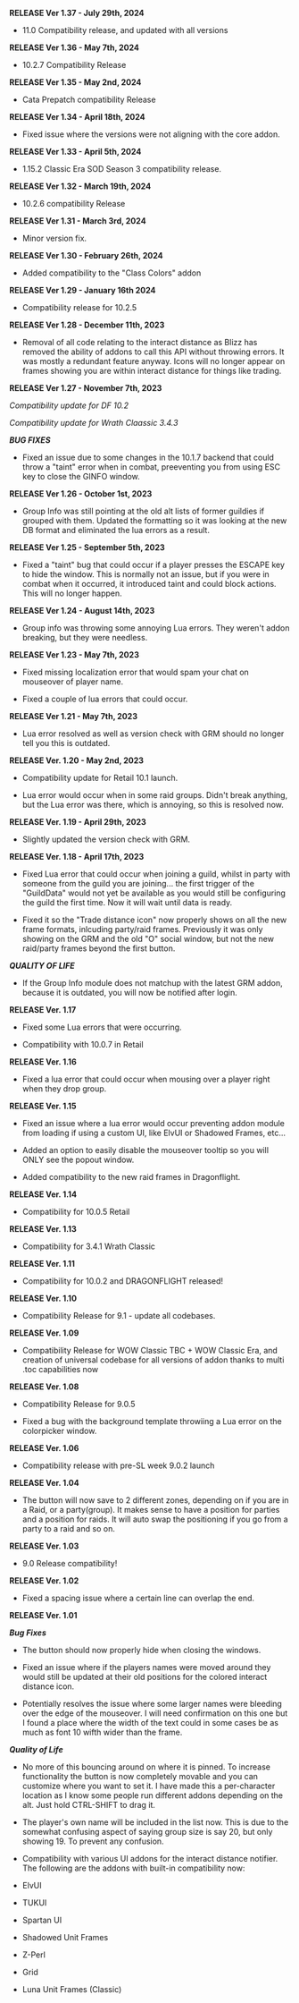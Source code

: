 **RELEASE Ver 1.37 - July 29th, 2024**

* 11.0 Compatibility release, and updated with all versions

**RELEASE Ver 1.36 - May 7th, 2024**

* 10.2.7 Compatibility Release

**RELEASE Ver 1.35 - May 2nd, 2024**

* Cata Prepatch compatibility Release

**RELEASE Ver 1.34 - April 18th, 2024**

* Fixed issue where the versions were not aligning with the core addon.

**RELEASE Ver 1.33 - April 5th, 2024**

* 1.15.2 Classic Era SOD Season 3 compatibility release.

**RELEASE Ver 1.32 - March 19th, 2024**

* 10.2.6 compatibility Release


**RELEASE Ver 1.31 - March 3rd, 2024**

* Minor version fix.

**RELEASE Ver 1.30 - February 26th, 2024**

* Added compatibility to the "Class Colors" addon

**RELEASE Ver 1.29 - January 16th 2024**

* Compatibility release for 10.2.5


**RELEASE Ver 1.28 - December 11th, 2023**

* Removal of all code relating to the interact distance as Blizz has removed the ability of addons to call this API without throwing errors. It was mostly a redundant feature anyway. Icons will no longer appear on frames showing you are within interact distance for things like trading.


**RELEASE Ver 1.27 - November 7th, 2023**

*Compatibility update for DF 10.2*

*Compatibility update for Wrath Claassic 3.4.3*

***BUG FIXES***

* Fixed an issue due to some changes in the 10.1.7 backend that could throw a "taint" error when in combat, preeventing you from using ESC key to close the GINFO window.

**RELEASE Ver 1.26 - October 1st, 2023**

* Group Info was still pointing at the old alt lists of former guildies if grouped with them. Updated the formatting so it was looking at the new DB format and eliminated the lua errors as a result.

**RELEASE Ver 1.25 - September 5th, 2023**

* Fixed a "taint" bug that could occur if a player presses the ESCAPE key to hide the window. This is normally not an issue, but if you were in combat when it occurred, it introduced taint and could block actions. This will no longer happen.

**RELEASE Ver 1.24 - August 14th, 2023**

* Group info was throwing some annoying Lua errors. They weren't addon breaking, but they were needless.

**RELEASE Ver 1.23 - May 7th, 2023**

* Fixed missing localization error that would spam your chat on mouseover of player name.

* Fixed a couple of lua errors that could occur.

**RELEASE Ver 1.21 - May 7th, 2023**

* Lua error resolved as well as version check with GRM should no longer tell you this is outdated.

**RELEASE Ver. 1.20 - May 2nd, 2023**

* Compatibility update for Retail 10.1 launch.

* Lua error would occur when in some raid groups. Didn't break anything, but the Lua error was there, which is annoying, so this is resolved now.


**RELEASE Ver. 1.19 - April 29th, 2023**

* Slightly updated the version check with GRM.


**RELEASE Ver. 1.18 - April 17th, 2023**

* Fixed Lua error that could occur when joining a guild, whilst in party with someone from the guild you are joining... the first trigger of the "GuildData" would not yet be available as you would still be configuring the guild the first time. Now it will wait until data is ready.

* Fixed it so the "Trade distance icon" now properly shows on all the new frame formats, inlcuding party/raid frames. Previously it was only showing on the GRM and the old "O" social window, but not the new raid/party frames beyond the first button.

***QUALITY OF LIFE***

* If the Group Info module does not matchup with the latest GRM addon, because it is outdated, you will now be notified after login.

**RELEASE Ver. 1.17**

* Fixed some Lua errors that were occurring.

* Compatibility with 10.0.7 in Retail

**RELEASE Ver. 1.16**

* Fixed a lua error that could occur when mousing over a player right when they drop group.

**RELEASE Ver. 1.15**

* Fixed an issue where a lua error would occur preventing addon module from loading if using a custom UI, like ElvUI or Shadowed Frames, etc...

* Added an option to easily disable the mouseover tooltip so you will ONLY see the popout window.

* Added compatibility to the new raid frames in Dragonflight.

**RELEASE Ver. 1.14**

* Compatibility for 10.0.5 Retail

**RELEASE Ver. 1.13**

* Compatibility for 3.4.1 Wrath Classic

**RELEASE Ver. 1.11**

* Compatibility for 10.0.2 and DRAGONFLIGHT released!

**RELEASE Ver. 1.10**

* Compatibility Release for 9.1 - update all codebases.

**RELEASE Ver. 1.09**

* Compatibility Release for WOW Classic TBC + WOW Classic Era, and creation of universal codebase for all versions of addon thanks to multi .toc capabilities now

**RELEASE Ver. 1.08**

* Compatibility Release for 9.0.5

* Fixed a bug with the background template throwiing a Lua error on the colorpicker window.

**RELEASE Ver. 1.06**

* Compatibility release with pre-SL week 9.0.2 launch

**RELEASE Ver. 1.04**

* The button will now save to 2 different zones, depending on if you are in a Raid, or a party(group). It makes sense to have a position for parties and a position for raids. It will auto swap the positioning if you go from a party to a raid and so on.


**RELEASE Ver. 1.03**
* 9.0 Release compatibility!

**RELEASE Ver. 1.02**

* Fixed a spacing issue where a certain line can overlap the end.


**RELEASE Ver. 1.01**

***Bug Fixes***

* The button should now properly hide when closing the windows.

* Fixed an issue where if the players names were moved around they would still be updated at their old positions for the colored interact distance icon.

* Potentially resolves the issue where some larger names were bleeding over the edge of the mouseover. I will need confirmation on this one but I found a place where the width of the text could in some cases be as much as font 10 wifth wider than the frame.


***Quality of Life***

* No more of this bouncing around on where it is pinned. To increase functionality the button is now completely movable and you can customize where you want to set it. I have made this a per-character location as I know some people run different addons depending on the alt. Just hold CTRL-SHIFT to drag it.

* The player's own name will be included in the list now. This is due to the somewhat confusing aspect of saying group size is say 20, but only showing 19. To prevent any confusion.

* Compatibility with various UI addons for the interact distance notifier. The following are the addons with built-in compatibility now:

- ElvUI

- TUKUI

- Spartan UI

- Shadowed Unit Frames

- Z-Perl

- Grid

- Luna Unit Frames (Classic)